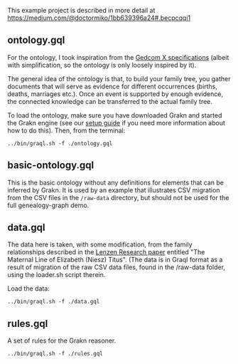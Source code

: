 This example project is described in more detail at https://medium.com/@doctormiko/1bb639396a24#.becpcqqi1


## ontology.gql
   
For the ontology, I took inspiration from the [Gedcom X specifications](http://www.gedcomx.org) (albeit with simplification, so the ontology is only loosely inspired by it).
    
The general idea of the ontology is that, to build your family tree, you gather documents that will serve as evidence for different occurrences (births, deaths, marriages etc.). Once an event is supported by enough evidence, the connected knowledge can be transferred to the actual family tree. 

To load the ontology, make sure you have downloaded Grakn and started the Grakn engine (see our [setup guide](https://grakn.ai/pages/documentation/get-started/setup-guide.html) if you need more information about how to do this). Then, from the terminal: 

```
../bin/graql.sh -f ./ontology.gql
```

## basic-ontology.gql

This is the basic ontology without any definitions for elements that can be inferred by Grakn. It is used by an example that illustrates CSV migration from the CSV files in the `/raw-data` directory, but should not be used for the full genealogy-graph demo.

## data.gql
   
The data here is taken, with some modification, from the family relationships described in the [Lenzen Research paper](http://www.lenzenresearch.com/titusnarrlineage.pdf) entitled "The Maternal Line of Elizabeth (Niesz) Titus". (The data is in Graql format as a result of migration of the raw CSV data files, found in the /raw-data folder, using the loader.sh script therein.

Load the data:
```
../bin/graql.sh -f ./data.gql
```


## rules.gql

A set of rules for the Grakn reasoner.

```
../bin/graql.sh -f ./rules.gql
```